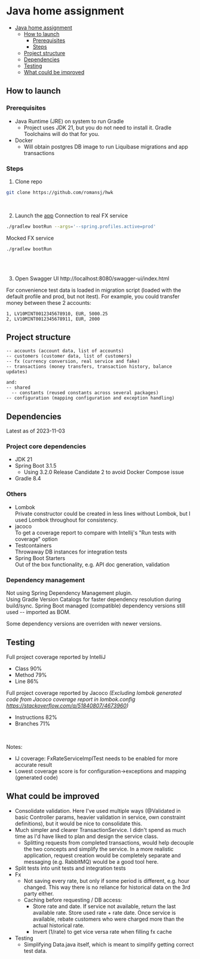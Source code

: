 # Java home assignment

<!-- TOC -->

* [Java home assignment](#java-home-assignment)
    * [How to launch](#how-to-launch)
        * [Prerequisites](#prerequisites)
        * [Steps](#steps)
    * [Project structure](#project-structure)
    * [Dependencies](#dependencies)
    * [Testing](#testing)
    * [What could be improved](#what-could-be-improved)

<!-- TOC -->

## How to launch

### Prerequisites

- Java Runtime (JRE) on system to run Gradle
    - Project uses JDK 21, but you do not need to install it. Gradle Toolchains will do that for you.
- Docker
    - Will obtain postgres DB image to run Liquibase migrations and app transactions

### Steps

1) Clone repo

```bash
git clone https://github.com/romansj/hwk
```

<br>

2) Launch the [app](/src/main/java/com/jromans/hwk/HwkApplication.java)
   Connection to real FX service

```bash
./gradlew bootRun --args='--spring.profiles.active=prod'
```

Mocked FX service

```bash
./gradlew bootRun
```

<br>
<br>

3) Open Swagger UI http://localhost:8080/swagger-ui/index.html

For convenience test data is loaded in migration script (loaded with the default profile and prod, but not itest).
For example, you could transfer money between these 2 accounts:

```csv
1, LV10MINT0012345678910, EUR, 5000.25
2, LV10MINT0012345678911, EUR, 2000
```

## Project structure

```
-- accounts (account data, list of accounts)
-- customers (customer data, list of customers)
-- fx (currency conversion, real service and fake)
-- transactions (money transfers, transaction history, balance updates)

and:
-- shared
  -- constants (reused constants across several packages)
-- configuration (mapping configuration and exception handling)
```

## Dependencies

Latest as of 2023-11-03

### Project core dependencies

- JDK 21
- Spring Boot 3.1.5
    - Using 3.2.0 Release Candidate 2 to avoid Docker Compose issue
- Gradle 8.4

### Others

- Lombok  
  Private constructor could be created in less lines without Lombok, but I used Lombok throughout for consistency.
- jacoco  
  To get a coverage report to compare with Intellij's "Run tests with coverage" option
- Testcontainers  
  Throwaway DB instances for integration tests
- Spring Boot Starters  
  Out of the box functionality, e.g. API doc generation, validation

### Dependency management

Not using Spring Dependency Management plugin.  
Using Gradle Version Catalogs for faster dependency resolution during build/sync. Spring Boot managed (compatible) dependency versions still used -- imported as BOM.

Some dependency versions are overriden with newer versions.

## Testing

Full project coverage reported by IntelliJ

- Class 90%
- Method 79%
- Line 86%

Full project coverage reported by Jacoco
_(Excluding lombok generated code from Jacoco coverage report in lombok.config https://stackoverflow.com/a/51840807/4673960)_

- Instructions 82%
- Branches 71%

<br>

Notes:

- IJ coverage: FxRateServiceImplTest needs to be enabled for more accurate result
- Lowest coverage score is for configuration->exceptions and mapping (generated code)

## What could be improved

- Consolidate validation. Here I've used multiple ways (@Validated in basic Controller params, heavier validation in service, own constraint definitions), but it would be nice to consolidate this.
- Much simpler and clearer TransactionService. I didn't spend as much time as I'd have liked to plan and design the service class.
    - Splitting requests from completed transactions, would help decouple the two concepts and simplify the service. In a more realistic application, request creation would be completely separate and messaging (e.g.
      RabbitMQ) would be a good tool here.
- Split tests into unit tests and integration tests
- Fx
    - Not saving every rate, but only if some period is different, e.g. hour changed. This way there is no reliance for historical data on the 3rd party either.
    - Caching before requesting / DB access:
        - Store rate and date. If service not available, return the last available rate. Store used rate + rate date. Once service is available, rebate customers who were charged more than the actual historical rate.
        - Invert (1/rate) to get vice versa rate when filling fx cache
- Testing
    - Simplifying Data.java itself, which is meant to simplify getting correct test data.
